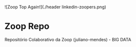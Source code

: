 ![Zoop Top Again!](./header linkedin-zoopers.png)
# Zoop Repo
Repositório Colaborativo da Zoop (juliano-mendes) - BIG DATA

